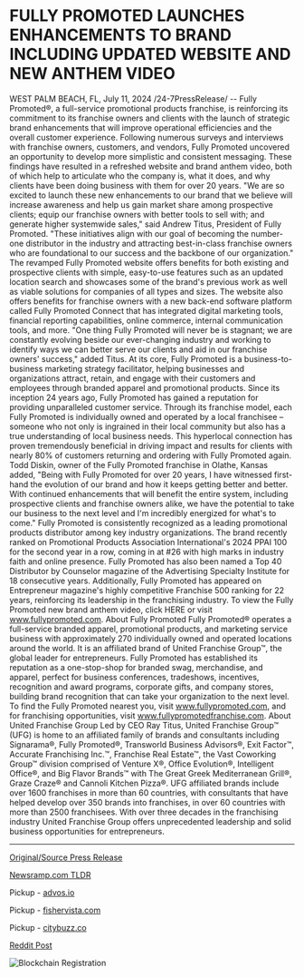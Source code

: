 # FULLY PROMOTED LAUNCHES ENHANCEMENTS TO BRAND INCLUDING UPDATED WEBSITE AND NEW ANTHEM VIDEO

WEST PALM BEACH, FL, July 11, 2024 /24-7PressRelease/ -- Fully Promoted®, a full-service promotional products franchise, is reinforcing its commitment to its franchise owners and clients with the launch of strategic brand enhancements that will improve operational efficiencies and the overall customer experience. Following numerous surveys and interviews with franchise owners, customers, and vendors, Fully Promoted uncovered an opportunity to develop more simplistic and consistent messaging. These findings have resulted in a refreshed website and brand anthem video, both of which help to articulate who the company is, what it does, and why clients have been doing business with them for over 20 years.  "We are so excited to launch these new enhancements to our brand that we believe will increase awareness and help us gain market share among prospective clients; equip our franchise owners with better tools to sell with; and generate higher systemwide sales," said Andrew Titus, President of Fully Promoted. "These initiatives align with our goal of becoming the number-one distributor in the industry and attracting best-in-class franchise owners who are foundational to our success and the backbone of our organization."  The revamped Fully Promoted website offers benefits for both existing and prospective clients with simple, easy-to-use features such as an updated location search and showcases some of the brand's previous work as well as viable solutions for companies of all types and sizes. The website also offers benefits for franchise owners with a new back-end software platform called Fully Promoted Connect that has integrated digital marketing tools, financial reporting capabilities, online commerce, internal communication tools, and more.  "One thing Fully Promoted will never be is stagnant; we are constantly evolving beside our ever-changing industry and working to identify ways we can better serve our clients and aid in our franchise owners' success," added Titus.   At its core, Fully Promoted is a business-to-business marketing strategy facilitator, helping businesses and organizations attract, retain, and engage with their customers and employees through branded apparel and promotional products. Since its inception 24 years ago, Fully Promoted has gained a reputation for providing unparalleled customer service. Through its franchise model, each Fully Promoted is individually owned and operated by a local franchisee – someone who not only is ingrained in their local community but also has a true understanding of local business needs. This hyperlocal connection has proven tremendously beneficial in driving impact and results for clients with nearly 80% of customers returning and ordering with Fully Promoted again.  Todd Diskin, owner of the Fully Promoted franchise in Olathe, Kansas added, "Being with Fully Promoted for over 20 years, I have witnessed first-hand the evolution of our brand and how it keeps getting better and better. With continued enhancements that will benefit the entire system, including prospective clients and franchise owners alike, we have the potential to take our business to the next level and I'm incredibly energized for what's to come."  Fully Promoted is consistently recognized as a leading promotional products distributor among key industry organizations. The brand recently ranked on Promotional Products Association International's 2024 PPAI 100 for the second year in a row, coming in at #26 with high marks in industry faith and online presence. Fully Promoted has also been named a Top 40 Distributor by Counselor magazine of the Advertising Specialty Institute for 18 consecutive years. Additionally, Fully Promoted has appeared on Entrepreneur magazine's highly competitive Franchise 500 ranking for 22 years, reinforcing its leadership in the franchising industry.  To view the Fully Promoted new brand anthem video, click HERE or visit www.fullypromoted.com.  About Fully Promoted Fully Promoted® operates a full-service branded apparel, promotional products, and marketing service business with approximately 270 individually owned and operated locations around the world. It is an affiliated brand of United Franchise Group™, the global leader for entrepreneurs. Fully Promoted has established its reputation as a one-stop-shop for branded swag, merchandise, and apparel, perfect for business conferences, tradeshows, incentives, recognition and award programs, corporate gifts, and company stores, building brand recognition that can take your organization to the next level. To find the Fully Promoted nearest you, visit www.fullypromoted.com, and for franchising opportunities, visit www.fullypromotedfranchise.com.   About United Franchise Group Led by CEO Ray Titus, United Franchise Group™ (UFG) is home to an affiliated family of brands and consultants including Signarama®, Fully Promoted®, Transworld Business Advisors®, Exit Factor™, Accurate Franchising Inc.™, Franchise Real Estate™, the Vast Coworking Group™ division comprised of Venture X®, Office Evolution®, Intelligent Office®, and Big Flavor Brands™ with The Great Greek Mediterranean Grill®, Graze Craze® and Cannoli Kitchen Pizza®. UFG affiliated brands include over 1600 franchises in more than 60 countries, with consultants that have helped develop over 350 brands into franchises, in over 60 countries with more than 2500 franchisees. With over three decades in the franchising industry United Franchise Group offers unprecedented leadership and solid business opportunities for entrepreneurs. 

---

[Original/Source Press Release](https://www.24-7pressrelease.com/press-release/512323/fully-promoted-launches-enhancements-to-brand-including-updated-website-and-new-anthem-video)
                    

[Newsramp.com TLDR](https://newsramp.com/curated-news/fully-promoted-reinforces-commitment-to-franchise-owners-and-clients-with-brand-enhancements/5ff73c1b126ddd476c9816bbd6482c7e) 


Pickup - [advos.io](https://advos.io/en/fully-promoted-enhances-brand-with-updated-website-and-new-anthem-video/20244848)

Pickup - [fishervista.com](https://fishervista.com/en/fully-promoted-enhances-brand-with-new-website-and-anthem-video/20244848)

Pickup - [citybuzz.co](https://citybuzz.co/fully-promoted-unveils-brand-enhancements-to-boost-customer-experience-and-franchise-growth)
 



[Reddit Post](https://www.reddit.com/r/MarketingNewsramp/comments/1e0ivvp/fully_promoted_reinforces_commitment_to_franchise/) 



![Blockchain Registration](https://cdn.newsramp.app/24-7PressRelease/qrcode/247/11/evenaetJ.webp)